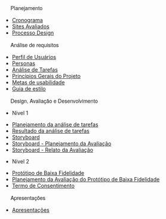 <pre style="font-family: Source Sans Pro,Helvetica Neue,Arial,sans-serif;">     Planejamento</pre>

- [Cronograma](/planejamento/cronograma.md)
- [Sites Avaliados](/planejamento/sitesavaliados.md)
- [Processo Design](/planejamento/processo_design.md)

<pre style="font-family: Source Sans Pro,Helvetica Neue,Arial,sans-serif;">     Análise de requisitos</pre>

- [Perfil de Usuários](/analise-de-requisitos/perfil.md)
- [Personas](/analise-de-requisitos/personas.md)
- [Análise de Tarefas](/analise-de-requisitos/analise-de-tarefas.md)
- [Princípios Gerais do Projeto](/analise-de-requisitos/principios-gerais.md)
- [Metas de usabilidade](/analise-de-requisitos/metas-usabilidade.md)
- [Guia de estilo](/analise-de-requisitos/guia-de-estilo.md)

<pre style="font-family: Source Sans Pro,Helvetica Neue,Arial,sans-serif;">     Design, Avaliação e Desenvolvimento</pre>

- Nivel 1
 * [Planejamento da análise de tarefas](./design-avaliacao-desenvolvimento/nivel-1/analise-de-tarefas.md)
 * [Resultado da análise de tarefas](./design-avaliacao-desenvolvimento/nivel-1/resultado-analise-de-tarefas.md)
 * [Storyboard](./design-avaliacao-desenvolvimento/nivel-1/storyboard.md)
 * [Storyboard - Planejamento da Avaliação](./design-avaliacao-desenvolvimento/nivel-1/planejamento-avaliacao-storyboard.md)
 * [Storyboard - Relato da Avaliação](./design-avaliacao-desenvolvimento/nivel-1/analise-avaliacao-storyboard.md)

- Nivel 2
 * [Protótipo de Baixa Fidelidade](./design-avaliacao-desenvolvimento/nivel-2/prototipo-baixa-fidelidade.md)
 * [Planejamento da Avaliação do Protótipo de Baixa Fidelidade](./design-avaliacao-desenvolvimento/nivel-2/planejamento-avaliacao-prototipo-papel.md)
 * [Termo de Consentimento](./design-avaliacao-desenvolvimento/nivel-2/termo-de-consentimento.md)

<pre style="font-family: Source Sans Pro,Helvetica Neue,Arial,sans-serif;">     Apresentações</pre>

- [Apresentações](/apresentacoes/apresentacoes.md)